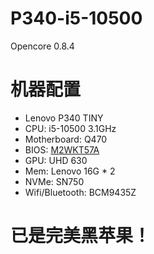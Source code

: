 # P340-i5-10500
Opencore 0.8.4 
# 机器配置
* Lenovo P340 TINY
* CPU: i5-10500 3.1GHz
* Motherboard: Q470
* BIOS: [M2WKT57A](https://support.lenovo.com/us/en/downloads/ds544121-flash-bios-update-for-thinkcentre-m70q-m80q-m90q-thinkstation-p340-tiny)
* GPU: UHD 630
* Mem: Lenovo 16G * 2
* NVMe: SN750
* Wifi/Bluetooth: BCM9435Z
# 已是完美黑苹果！

